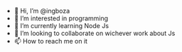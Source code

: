 - 👋 Hi, I’m @ingboza
- 👀 I’m interested in programming 
- 🌱 I’m currently learning Node Js
- 💞️ I’m looking to collaborate on wichever work about Js
- 📫 How to reach me on it

<!---
ingboza/ingboza is a ✨ special ✨ repository because its `README.md` (this file) appears on your GitHub profile.
You can click the Preview link to take a look at your changes.
--->
